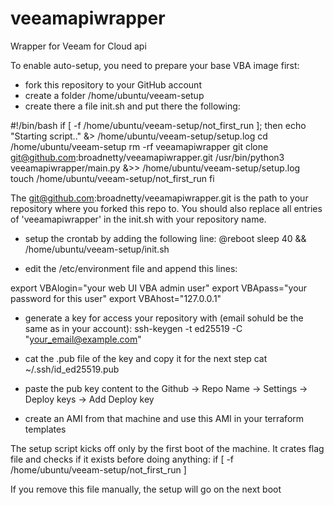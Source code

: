 # veeamapiwrapper

Wrapper for Veeam for Cloud api 


To enable auto-setup, you need to prepare your base VBA image first:
- fork this repository to your GitHub account
- create a folder /home/ubuntu/veeam-setup
- create there a file init.sh and put there the following:

#!/bin/bash
if [ -f /home/ubuntu/veeam-setup/not_first_run ]; then
  echo "Starting script.." &> /home/ubuntu/veeam-setup/setup.log
  cd /home/ubuntu/veeam-setup
  rm -rf veeamapiwrapper
  git clone git@github.com:broadnetty/veeamapiwrapper.git
  /usr/bin/python3 veeamapiwrapper/main.py &>> /home/ubuntu/veeam-setup/setup.log
  touch /home/ubuntu/veeam-setup/not_first_run
fi

The git@github.com:broadnetty/veeamapiwrapper.git is the path to your repository where you forked this repo to.
You should also replace all entries of 'veeamapiwrapper' in the init.sh with your repository name. 

- setup the crontab by adding the following line:
@reboot sleep 40 && /home/ubuntu/veeam-setup/init.sh

- edit the /etc/environment file and append this lines:

export VBAlogin="your web UI VBA admin user"
export VBApass="your password for this user"
export VBAhost="127.0.0.1"

- generate a key for access your repository with (email sohuld be the same as in your account):
ssh-keygen -t ed25519 -C "your_email@example.com"

- cat the .pub file of the key and copy it for the next step
cat ~/.ssh/id_ed25519.pub

- paste the pub key content to the Github -> Repo Name -> Settings -> Deploy keys -> Add Deploy key

- create an AMI from that machine and use this AMI in your terraform templates

The setup script kicks off only by the first boot of the machine. It crates flag file and checks if it exists before doing anything:
if [ -f /home/ubuntu/veeam-setup/not_first_run ]

If you remove this file manually, the setup will go on the next boot
